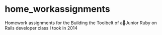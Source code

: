 home_workassignments
====================

Homework assignments for the Building the Toolbelt of aJunior Ruby on Rails developer class I took in 2014
